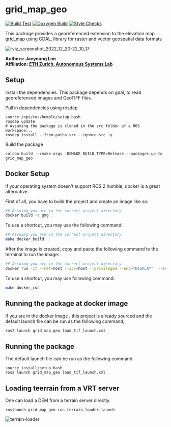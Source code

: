 # grid_map_geo

[![Build Test](https://github.com/ethz-asl/grid_map_geo/actions/workflows/build_test.yml/badge.svg?branch=ros2)](https://github.com/ethz-asl/grid_map_geo/actions/workflows/build_test.yml)
[![Doxygen Build](https://github.com/ethz-asl/grid_map_geo/actions/workflows/doxygen_build.yml/badge.svg?branch=ros2)](https://github.com/ethz-asl/grid_map_geo/actions/workflows/doxygen_build.yml)
[![Style Checks](https://github.com/ethz-asl/grid_map_geo/actions/workflows/check_style.yml/badge.svg?branch=ros2)](https://github.com/ethz-asl/grid_map_geo/actions/workflows/check_style.yml)

This package provides a georeferenced extension to the elevation map [grid_map](https://github.com/ANYbotics/grid_map) using [GDAL](https://gdal.org/), library for raster and vector geospatial data formats

![rviz_screenshot_2022_12_20-22_10_17](https://user-images.githubusercontent.com/5248102/208767846-6511a150-9924-44ea-8b6e-41b57407e26e.png)


**Authors: Jaeyoung Lim<br />
Affiliation: [ETH Zurich, Autonomous Systems Lab](https://asl.ethz.ch/)<br />**

## Setup

Install the dependencies. This package depends on gdal, to read georeferenced images and GeoTIFF files.

Pull in dependencies using rosdep
```
source /opt/ros/humble/setup.bash
rosdep update
# Assuming the package is cloned in the src folder of a ROS workspace...
rosdep install --from-paths src --ignore-src -y
```

Build the package
```
colcon build --cmake-args -DCMAKE_BUILD_TYPE=Release --packages-up-to grid_map_geo
```
## Docker Setup

If your operating system doesn't support ROS 2 humble, docker is a great alternative.

First of all, you have to build the project and create an  image like so:

```bash
## Assuimg you are in the correct project directory
docker build -t gmg .
```
To use a shortcut, you may use the following command:

```bash
## Assuimg you are in the correct project directory
make docker_build
```

After the image is created, copy and paste the following command to the terminal to run the image:

```bash
## Assuimg you are in the correct project directory
docker run -it --net=host --ipc=host --privileged --env="DISPLAY"  --env="QT_X11_NO_MITSHM=1" --volume="/tmp/.X11-unix:/tmp/.X11-unix:rw" --volume="${XAUTHORITY}:/root/.Xauthority"  --entrypoint /bin/bash gmg
```
To use a shortcut, you may use following command:

```bash
make docker_run
```
## Running the package at docker image

If you are in the docker image , this project is already sourced and the default launch file can be run as the following command;

```bash
ros2 launch grid_map_geo load_tif_launch.xml
```

## Running the package

The default launch file can be run as the following command. 
```
source install/setup.bash
ros2 launch grid_map_geo load_tif_launch.xml
```


## Loading teerrain from a VRT server

One can load a DEM from a terrain server directly.
```
roslaunch grid_map_geo run_terrain_loader.launch
```

![terrain-loader](https://github.com/ethz-asl/grid_map_geo/assets/5248102/e93b2c86-c26a-477c-8704-dc0233b7ef2e)
